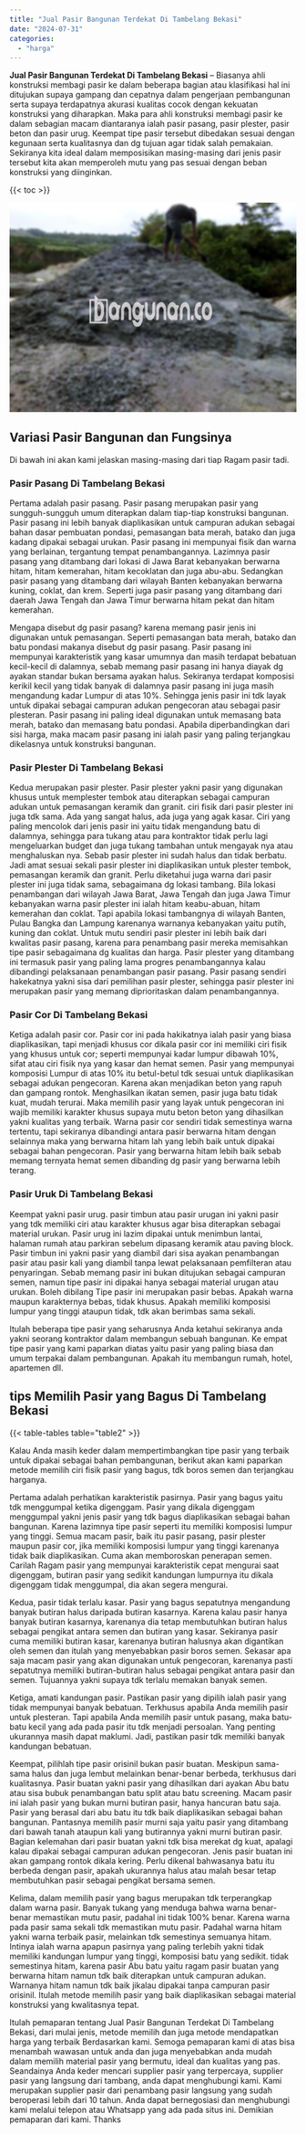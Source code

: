 ```yaml
---
title: "Jual Pasir Bangunan Terdekat Di Tambelang Bekasi"
date: "2024-07-31"
categories: 
  - "harga"
---
```


**Jual Pasir Bangunan Terdekat Di Tambelang Bekasi** – Biasanya ahli konstruksi membagi pasir ke dalam beberapa bagian atau klasifikasi hal ini ditujukan supaya gampang dan cepatnya dalam pengerjaan pembangunan serta supaya terdapatnya akurasi kualitas cocok dengan kekuatan konstruksi yang diharapkan. Maka para ahli konstruksi membagi pasir ke dalam sebagian macam diantaranya ialah pasir pasang, pasir plester, pasir beton dan pasir urug. Keempat tipe pasir tersebut dibedakan sesuai dengan kegunaan serta kualitasnya dan dg tujuan agar tidak salah pemakaian. Sekiranya kita ideal dalam memposisikan masing-masing dari jenis pasir tersebut kita akan memperoleh mutu yang pas sesuai dengan beban konstruksi yang diinginkan.

{{< toc >}}

![Jual Pasir Bangunan Terdekat Di Tambelang Bekasi](/images/jual-pasir-bangunan-17.png)

## Variasi Pasir Bangunan dan Fungsinya

Di bawah ini akan kami jelaskan masing-masing dari tiap Ragam pasir tadi.

### Pasir Pasang Di Tambelang Bekasi

Pertama adalah pasir pasang. Pasir pasang merupakan pasir yang sungguh-sungguh umum diterapkan dalam tiap-tiap konstruksi bangunan. Pasir pasang ini lebih banyak diaplikasikan untuk campuran adukan sebagai bahan dasar pembuatan pondasi, pemasangan bata merah, batako dan juga kadang dipakai sebagai urukan. Pasir pasang ini mempunyai fisik dan warna yang berlainan, tergantung tempat penambangannya. Lazimnya pasir pasang yang ditambang dari lokasi di Jawa Barat kebanyakan berwarna hitam, hitam kemerahan, hitam kecoklatan dan juga abu-abu. Sedangkan pasir pasang yang ditambang dari wilayah Banten kebanyakan berwarna kuning, coklat, dan krem. Seperti juga pasir pasang yang ditambang dari daerah Jawa Tengah dan Jawa Timur berwarna hitam pekat dan hitam kemerahan.

Mengapa disebut dg pasir pasang? karena memang pasir jenis ini digunakan untuk pemasangan. Seperti pemasangan bata merah, batako dan batu pondasi makanya disebut dg pasir pasang. Pasir pasang ini mempunyai karakteristik yang kasar umumnya dan masih terdapat bebatuan kecil-kecil di dalamnya, sebab memang pasir pasang ini hanya diayak dg ayakan standar bukan bersama ayakan halus. Sekiranya terdapat komposisi kerikil kecil yang tidak banyak di dalamnya pasir pasang ini juga masih mengandung kadar Lumpur di atas 10%. Sehingga jenis pasir ini tdk layak untuk dipakai sebagai campuran adukan pengecoran atau sebagai pasir plesteran. Pasir pasang ini paling ideal digunakan untuk memasang bata merah, batako dan memasang batu pondasi. Apabila diperbandingkan dari sisi harga, maka macam pasir pasang ini ialah pasir yang paling terjangkau dikelasnya untuk konstruksi bangunan.

### Pasir Plester Di Tambelang Bekasi

Kedua merupakan pasir plester. Pasir plester yakni pasir yang digunakan khusus untuk memplester tembok atau diterapkan sebagai campuran adukan untuk pemasangan keramik dan granit. ciri fisik dari pasir plester ini juga tdk sama. Ada yang sangat halus, ada juga yang agak kasar. Ciri yang paling mencolok dari jenis pasir ini yaitu tidak mengandung batu di dalamnya, sehingga para tukang atau para kontraktor tidak perlu lagi mengeluarkan budget dan juga tukang tambahan untuk mengayak nya atau menghaluskan nya. Sebab pasir plester ini sudah halus dan tidak berbatu. Jadi amat sesuai sekali pasir plester ini diaplikasikan untuk plester tembok, pemasangan keramik dan granit. Perlu diketahui juga warna dari pasir plester ini juga tidak sama, sebagaimana dg lokasi tambang. Bila lokasi penambangan dari wilayah Jawa Barat, Jawa Tengah dan juga Jawa Timur kebanyakan warna pasir plester ini ialah hitam keabu-abuan, hitam kemerahan dan coklat. Tapi apabila lokasi tambangnya di wilayah Banten, Pulau Bangka dan Lampung karenanya warnanya kebanyakan yaitu putih, kuning dan coklat. Untuk mutu sendiri pasir plester ini lebih baik dari kwalitas pasir pasang, karena para penambang pasir mereka memisahkan tipe pasir sebagaimana dg kualitas dan harga. Pasir plester yang ditambang ini termasuk pasir yang paling lama progres penambangannya kalau dibandingi pelaksanaan penambangan pasir pasang. Pasir pasang sendiri hakekatnya yakni sisa dari pemilihan pasir plester, sehingga pasir plester ini merupakan pasir yang memang diprioritaskan dalam penambangannya.

### Pasir Cor Di Tambelang Bekasi

Ketiga adalah pasir cor. Pasir cor ini pada hakikatnya ialah pasir yang biasa diaplikasikan, tapi menjadi khusus cor dikala pasir cor ini memiliki ciri fisik yang khusus untuk cor; seperti mempunyai kadar lumpur dibawah 10%, sifat atau ciri fisik nya yang kasar dan hemat semen. Pasir yang mempunyai komposisi Lumpur di atas 10% itu betul-betul tdk sesuai untuk diaplikasikan sebagai adukan pengecoran. Karena akan menjadikan beton yang rapuh dan gampang rontok. Menghasilkan ikatan semen, pasir juga batu tidak kuat, mudah terurai. Maka memilih pasir yang layak untuk pengecoran ini wajib memiliki karakter khusus supaya mutu beton beton yang dihasilkan yakni kualitas yang terbaik. Warna pasir cor sendiri tidak semestinya warna tertentu, tapi sekiranya dibandingi antara pasir berwarna hitam dengan selainnya maka yang berwarna hitam lah yang lebih baik untuk dipakai sebagai bahan pengecoran. Pasir yang berwarna hitam lebih baik sebab memang ternyata hemat semen dibanding dg pasir yang berwarna lebih terang.

### Pasir Uruk Di Tambelang Bekasi

Keempat yakni pasir urug. pasir timbun atau pasir urugan ini yakni pasir yang tdk memiliki ciri atau karakter khusus agar bisa diterapkan sebagai material urukan. Pasir urug ini lazim dipakai untuk menimbun lantai, halaman rumah atau parkiran sebelum dipasang keramik atau paving block. Pasir timbun ini yakni pasir yang diambil dari sisa ayakan penambangan pasir atau pasir kali yang diambil tanpa lewat pelaksanaan pemfilteran atau penyaringan. Sebab memang pasir ini bukan ditujukan sebagai campuran semen, namun tipe pasir ini dipakai hanya sebagai material urugan atau urukan. Boleh dibilang Tipe pasir ini merupakan pasir bebas. Apakah warna maupun karakternya bebas, tidak khusus. Apakah memiliki komposisi lumpur yang tinggi ataupun tidak, tdk akan berimbas sama sekali.

Itulah beberapa tipe pasir yang seharusnya Anda ketahui sekiranya anda yakni seorang kontraktor dalam membangun sebuah bangunan. Ke empat tipe pasir yang kami paparkan diatas yaitu pasir yang paling biasa dan umum terpakai dalam pembangunan. Apakah itu membangun rumah, hotel, apartemen dll.

## tips Memilih Pasir yang Bagus Di Tambelang Bekasi

{{< table-tables table="table2" >}}

Kalau Anda masih keder dalam mempertimbangkan tipe pasir yang terbaik untuk dipakai sebagai bahan pembangunan, berikut akan kami paparkan metode memilih ciri fisik pasir yang bagus, tdk boros semen dan terjangkau harganya.

Pertama adalah perhatikan karakteristik pasirnya. Pasir yang bagus yaitu tdk menggumpal ketika digenggam. Pasir yang dikala digenggam menggumpal yakni jenis pasir yang tdk bagus diaplikasikan sebagai bahan bangunan. Karena lazimnya tipe pasir seperti itu memiliki komposisi lumpur yang tinggi. Semua macam pasir, baik itu pasir pasang, pasir plester maupun pasir cor, jika memiliki komposisi lumpur yang tinggi karenanya tidak baik diaplikasikan. Cuma akan memboroskan penerapan semen. Carilah Ragam pasir yang mempunyai karakteristik cepat mengurai saat digenggam, butiran pasir yang sedikit kandungan lumpurnya itu dikala digenggam tidak menggumpal, dia akan segera mengurai.

Kedua, pasir tidak terlalu kasar. Pasir yang bagus sepatutnya mengandung banyak butiran halus daripada butiran kasarnya. Karena kalau pasir hanya banyak butiran kasarnya, karenanya dia tetap membutuhkan butiran halus sebagai pengikat antara semen dan butiran yang kasar. Sekiranya pasir cuma memiliki butiran kasar, karenanya butiran halusnya akan digantikan oleh semen dan itulah yang menyebabkan pasir boros semen. Sekasar apa saja macam pasir yang akan digunakan untuk pengecoran, karenanya pasti sepatutnya memiliki butiran-butiran halus sebagai pengikat antara pasir dan semen. Tujuannya yakni supaya tdk terlalu memakan banyak semen.

Ketiga, amati kandungan pasir. Pastikan pasir yang dipilih ialah pasir yang tidak mempunyai banyak bebatuan. Terkhusus apabila Anda memilih pasir untuk plesteran. Tapi apabila Anda memilih pasir untuk pasang, maka batu-batu kecil yang ada pada pasir itu tdk menjadi persoalan. Yang penting ukurannya masih dapat maklumi. Jadi, pastikan pasir tdk memiliki banyak kandungan bebatuan.

Keempat, pilihlah tipe pasir orisinil bukan pasir buatan. Meskipun sama-sama halus dan juga lembut melainkan benar-benar berbeda, terkhusus dari kualitasnya. Pasir buatan yakni pasir yang dihasilkan dari ayakan Abu batu atau sisa bubuk penambangan batu split atau batu screening. Macam pasir ini ialah pasir yang bukan murni butiran pasir, hanya hancuran batu saja. Pasir yang berasal dari abu batu itu tdk baik diaplikasikan sebagai bahan bangunan. Pantasnya memilih pasir murni saja yaitu pasir yang ditambang dari bawah tanah ataupun kali yang butirannya yakni murni butiran pasir. Bagian kelemahan dari pasir buatan yakni tdk bisa merekat dg kuat, apalagi kalau dipakai sebagai campuran adukan pengecoran. Jenis pasir buatan ini akan gampang rontok dikala kering. Perlu dikenal bahwasanya batu itu berbeda dengan pasir, apakah ukurannya halus atau malah besar tetap membutuhkan pasir sebagai pengikat bersama semen.

Kelima, dalam memilih pasir yang bagus merupakan tdk terperangkap dalam warna pasir. Banyak tukang yang menduga bahwa warna benar-benar memastikan mutu pasir, padahal ini tidak 100% benar. Karena warna pada pasir sama sekali tdk memastikan mutu pasir. Padahal warna hitam yakni warna terbaik pasir, melainkan tdk semestinya semuanya hitam. Intinya ialah warna apapun pasirnya yang paling terlebih yakni tidak memiliki kandungan lumpur yang tinggi, komposisi batu yang sedikit. tidak semestinya hitam, karena pasir Abu batu yaitu ragam pasir buatan yang berwarna hitam namun tdk baik diterapkan untuk campuran adukan. Warnanya hitam namun tdk baik jikalau dipakai tanpa campuran pasir orisinil. Itulah metode memilih pasir yang baik diaplikasikan sebagai material konstruksi yang kwalitasnya tepat.

Itulah pemaparan tentang Jual Pasir Bangunan Terdekat Di Tambelang Bekasi, dari mulai jenis, metode memilih dan juga metode mendapatkan harga yang terbaik Berdasarkan kami. Semoga pemaparan kami di atas bisa menambah wawasan untuk anda dan juga menyebabkan anda mudah dalam memilih material pasir yang bermutu, ideal dan kualitas yang pas. Seandainya Anda keder mencari supplier pasir yang terpercaya, supplier pasir yang langsung dari tambang, anda dapat menghubungi kami. Kami merupakan supplier pasir dari penambang pasir langsung yang sudah beroperasi lebih dari 10 tahun. Anda dapat bernegosiasi dan menghubungi kami melalui telepon atau Whatsapp yang ada pada situs ini. Demikian pemaparan dari kami. Thanks
